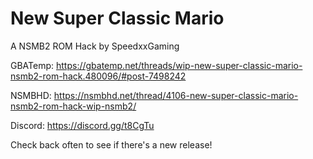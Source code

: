 # New Super Classic Mario
A NSMB2 ROM Hack by SpeedxxGaming

GBATemp: https://gbatemp.net/threads/wip-new-super-classic-mario-nsmb2-rom-hack.480096/#post-7498242

NSMBHD: https://nsmbhd.net/thread/4106-new-super-classic-mario-nsmb2-rom-hack-wip-nsmb2/

Discord: https://discord.gg/t8CgTu

Check back often to see if there's a new release!
